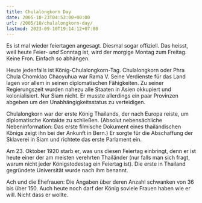 ```yaml
---
title: Chulalongkorn Day
date: 2005-10-23T04:53:00+00:00
url: /2005/10/chulalongkorn-day/
lastmod: 2023-09-10T19:14:12+07:00
---
```

Es ist mal wieder feiertagen angesagt. Diesmal sogar offiziell. Das heisst, weil heute Feier- _und_ Sonntag ist, wird der morgige Montag zum Freitag. Keine Fron. Einfach so abhängen.

Heute jedenfalls ist König-Chulalongkorn-Tag. Chulalongkorn oder Phra Chula Chomklao Chaoyuhua war Rama V. Seine Verdienste für das Land lagen vor allem in seinen diplomatischen Fähigkeiten. Zu seiner Regierungszeit wurden nahezu alle Staaten in Asien okkupiert und kolonialisiert. Nur Siam nicht. Er musste allerdings ein paar Provinzen abgeben um den Unabhängigkeitsstatus zu verteidigen.

Chulalongkorn war der erste König Thailands, der nach Europa reiste, um diplomatische Kontakte zu schließen. (Absolut nebensächliche Nebeninformation: Das erste filmische Dokument eines thailändischen Königs zeigt ihn bei der Ankunft in Bern.) Er sorgte für die Abschaffung der Sklaverei in Siam und richtete das erste Parlament ein.

Am 23. Oktober 1920 starb er, was uns diesen Feiertag einbringt, denn er ist heute einer der am meisten verehrten Thailänder (nur falls man sich fragt, warum nicht jeder Königstodestag ein Feiertag ist). Die erste in Thailand gegründete Universität wurde nach ihm benannt.

Ach und die Ehefrauen: Die Angaben über deren Anzahl schwanken von 36 bis über 150. Auch heute noch darf der König soviele Frauen haben wie er will. Nicht dass er wollte.
